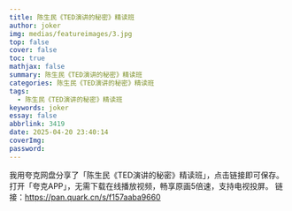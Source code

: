```yaml
---
title: 陈生民《TED演讲的秘密》精读班
author: joker
img: medias/featureimages/3.jpg
top: false
cover: false
toc: true
mathjax: false
summary: 陈生民《TED演讲的秘密》精读班
categories: 陈生民《TED演讲的秘密》精读班
tags:
  - 陈生民《TED演讲的秘密》精读班
keywords: joker
essay: false
abbrlink: 3419
date: 2025-04-20 23:40:14
coverImg:
password:
---
```


我用夸克网盘分享了「陈生民《TED演讲的秘密》精读班」，点击链接即可保存。打开「夸克APP」，无需下载在线播放视频，畅享原画5倍速，支持电视投屏。
链接：https://pan.quark.cn/s/f157aaba9660
